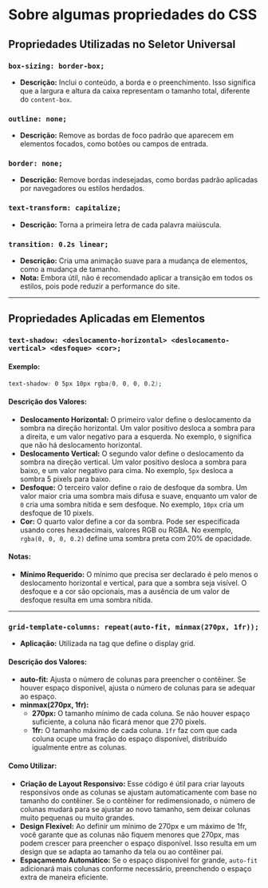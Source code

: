 # Sobre algumas propriedades do CSS

## Propriedades Utilizadas no Seletor Universal

### `box-sizing: border-box;`

- **Descrição:** Inclui o conteúdo, a borda e o preenchimento. Isso significa que a largura e altura da caixa representam o tamanho total, diferente do `content-box`.

### `outline: none;`

- **Descrição:** Remove as bordas de foco padrão que aparecem em elementos focados, como botões ou campos de entrada.

### `border: none;`

- **Descrição:** Remove bordas indesejadas, como bordas padrão aplicadas por navegadores ou estilos herdados.

### `text-transform: capitalize;`

- **Descrição:** Torna a primeira letra de cada palavra maiúscula.

### `transition: 0.2s linear;`

- **Descrição:** Cria uma animação suave para a mudança de elementos, como a mudança de tamanho.
- **Nota:** Embora útil, não é recomendado aplicar a transição em todos os estilos, pois pode reduzir a performance do site.

---

## Propriedades Aplicadas em Elementos

### `text-shadow: <deslocamento-horizontal> <deslocamento-vertical> <desfoque> <cor>;`

#### Exemplo:

```css
text-shadow: 0 5px 10px rgba(0, 0, 0, 0.2);
```

#### Descrição dos Valores:

- **Deslocamento Horizontal:** O primeiro valor define o deslocamento da sombra na direção horizontal. Um valor positivo desloca a sombra para a direita, e um valor negativo para a esquerda. No exemplo, `0` significa que não há deslocamento horizontal.
- **Deslocamento Vertical:** O segundo valor define o deslocamento da sombra na direção vertical. Um valor positivo desloca a sombra para baixo, e um valor negativo para cima. No exemplo, `5px` desloca a sombra 5 pixels para baixo.
- **Desfoque:** O terceiro valor define o raio de desfoque da sombra. Um valor maior cria uma sombra mais difusa e suave, enquanto um valor de `0` cria uma sombra nítida e sem desfoque. No exemplo, `10px` cria um desfoque de 10 pixels.
- **Cor:** O quarto valor define a cor da sombra. Pode ser especificada usando cores hexadecimais, valores RGB ou RGBA. No exemplo, `rgba(0, 0, 0, 0.2)` define uma sombra preta com 20% de opacidade.

#### Notas:

- **Mínimo Requerido:** O mínimo que precisa ser declarado é pelo menos o deslocamento horizontal e vertical, para que a sombra seja visível. O desfoque e a cor são opcionais, mas a ausência de um valor de desfoque resulta em uma sombra nítida.

---

### `grid-template-columns: repeat(auto-fit, minmax(270px, 1fr));`

- **Aplicação:** Utilizada na tag que define o display grid.

#### Descrição dos Valores:

- **auto-fit:** Ajusta o número de colunas para preencher o contêiner. Se houver espaço disponível, ajusta o número de colunas para se adequar ao espaço.
- **minmax(270px, 1fr):**
  - **270px:** O tamanho mínimo de cada coluna. Se não houver espaço suficiente, a coluna não ficará menor que 270 pixels.
  - **1fr:** O tamanho máximo de cada coluna. `1fr` faz com que cada coluna ocupe uma fração do espaço disponível, distribuído igualmente entre as colunas.

#### Como Utilizar:

- **Criação de Layout Responsivo:** Esse código é útil para criar layouts responsivos onde as colunas se ajustam automaticamente com base no tamanho do contêiner. Se o contêiner for redimensionado, o número de colunas mudará para se ajustar ao novo tamanho, sem deixar colunas muito pequenas ou muito grandes.
- **Design Flexível:** Ao definir um mínimo de 270px e um máximo de 1fr, você garante que as colunas não fiquem menores que 270px, mas podem crescer para preencher o espaço disponível. Isso resulta em um design que se adapta ao tamanho da tela ou ao contêiner pai.
- **Espaçamento Automático:** Se o espaço disponível for grande, `auto-fit` adicionará mais colunas conforme necessário, preenchendo o espaço extra de maneira eficiente.
